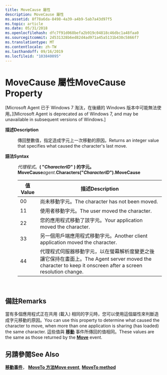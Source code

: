 ```yaml
---
title: MoveCause 屬性
description: MoveCause 屬性
ms.assetid: 8f78a6da-8498-4a39-a4b9-5ab7a43d97f5
ms.topic: article
ms.date: 05/31/2018
ms.openlocfilehash: dfc7f91d068befa2b919c04818c46dbc1a48faa0
ms.sourcegitcommit: 2d531328b6ed82d4ad971a45a5131b430c5866f7
ms.translationtype: MT
ms.contentlocale: zh-TW
ms.lasthandoff: 09/16/2019
ms.locfileid: "103840095"
---
```

# <a name="movecause-property"></a><span data-ttu-id="0f766-103">MoveCause 屬性</span><span class="sxs-lookup"><span data-stu-id="0f766-103">MoveCause Property</span></span>

<span data-ttu-id="0f766-104">\[Microsoft Agent 已于 Windows 7 淘汰，在後續的 Windows 版本中可能無法使用。\]</span><span class="sxs-lookup"><span data-stu-id="0f766-104">\[Microsoft Agent is deprecated as of Windows 7, and may be unavailable in subsequent versions of Windows.\]</span></span>

<dl> <dt>

<span data-ttu-id="0f766-105"><span id="Description"></span><span id="description"></span><span id="DESCRIPTION"></span>**描述**</span><span class="sxs-lookup"><span data-stu-id="0f766-105"><span id="Description"></span><span id="description"></span><span id="DESCRIPTION"></span>**Description**</span></span>
</dt> <dd>

<span data-ttu-id="0f766-106">傳回整數值，指定造成字元上一次移動的原因。</span><span class="sxs-lookup"><span data-stu-id="0f766-106">Returns an integer value that specifies what caused the character's last move.</span></span>

</dd> <dt>

<span data-ttu-id="0f766-107"><span id="Syntax"></span><span id="syntax"></span><span id="SYNTAX"></span>**語法**</span><span class="sxs-lookup"><span data-stu-id="0f766-107"><span id="Syntax"></span><span id="syntax"></span><span id="SYNTAX"></span>**Syntax**</span></span>
</dt> <dd>

<span data-ttu-id="0f766-108">*代理程式*。**( "***CharacterID***" ) 的字元。MoveCause**</span><span class="sxs-lookup"><span data-stu-id="0f766-108">*agent*.**Characters("***CharacterID***").MoveCause**</span></span>



| <span data-ttu-id="0f766-109">值</span><span class="sxs-lookup"><span data-stu-id="0f766-109">Value</span></span> | <span data-ttu-id="0f766-110">描述</span><span class="sxs-lookup"><span data-stu-id="0f766-110">Description</span></span>                                                                                |
|-------|--------------------------------------------------------------------------------------------|
| <span data-ttu-id="0f766-111">0</span><span class="sxs-lookup"><span data-stu-id="0f766-111">0</span></span>     | <span data-ttu-id="0f766-112">尚未移動字元。</span><span class="sxs-lookup"><span data-stu-id="0f766-112">The character has not been moved.</span></span>                                                          |
| <span data-ttu-id="0f766-113">1</span><span class="sxs-lookup"><span data-stu-id="0f766-113">1</span></span>     | <span data-ttu-id="0f766-114">使用者移動字元。</span><span class="sxs-lookup"><span data-stu-id="0f766-114">The user moved the character.</span></span>                                                              |
| <span data-ttu-id="0f766-115">2</span><span class="sxs-lookup"><span data-stu-id="0f766-115">2</span></span>     | <span data-ttu-id="0f766-116">您的應用程式移動了該字元。</span><span class="sxs-lookup"><span data-stu-id="0f766-116">Your application moved the character.</span></span>                                                      |
| <span data-ttu-id="0f766-117">3</span><span class="sxs-lookup"><span data-stu-id="0f766-117">3</span></span>     | <span data-ttu-id="0f766-118">另一個用戶端應用程式移動字元。</span><span class="sxs-lookup"><span data-stu-id="0f766-118">Another client application moved the character.</span></span>                                            |
| <span data-ttu-id="0f766-119">4</span><span class="sxs-lookup"><span data-stu-id="0f766-119">4</span></span>     | <span data-ttu-id="0f766-120">代理程式伺服器移動字元，以在螢幕解析度變更之後讓它保持在畫面上。</span><span class="sxs-lookup"><span data-stu-id="0f766-120">The Agent server moved the character to keep it onscreen after a screen resolution change.</span></span> |



 

</dd> </dl>

## <a name="remarks"></a><span data-ttu-id="0f766-121">備註</span><span class="sxs-lookup"><span data-stu-id="0f766-121">Remarks</span></span>

<span data-ttu-id="0f766-122">當有多個應用程式正在共用 (載入) 相同的字元時，您可以使用這個屬性來判斷造成字元移動的原因。</span><span class="sxs-lookup"><span data-stu-id="0f766-122">You can use this property to determine what caused the character to move, when more than one application is sharing (has loaded) the same character.</span></span> <span data-ttu-id="0f766-123">這些值與 [**移動**](move-event.md) 事件所傳回的值相同。</span><span class="sxs-lookup"><span data-stu-id="0f766-123">These values are the same as those returned by the [**Move**](move-event.md) event.</span></span>

## <a name="see-also"></a><span data-ttu-id="0f766-124">另請參閱</span><span class="sxs-lookup"><span data-stu-id="0f766-124">See Also</span></span>

<span data-ttu-id="0f766-125">[**移動事件**](move-event.md)， [ **MoveTo 方法**](moveto-method.md)</span><span class="sxs-lookup"><span data-stu-id="0f766-125">[**Move event**](move-event.md), [**MoveTo method**](moveto-method.md)</span></span>


 

 





